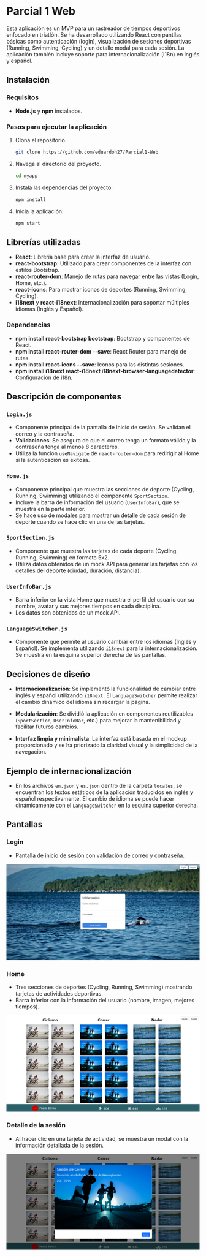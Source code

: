 # Parcial 1 Web

Esta aplicación es un MVP para un rastreador de tiempos deportivos enfocado en triatlón. Se ha desarrollado utilizando React con pantllas básicas como autenticación (login), visualización de sesiones deportivas (Running, Swimming, Cycling) y un detalle modal para cada sesión. La aplicación también incluye soporte para internacionalización (i18n) en inglés y español.

## Instalación

### Requisitos

- **Node.js** y **npm** instalados.

### Pasos para ejecutar la aplicación

1. Clona el repositorio.
   
   ```bash
   git clone https://github.com/eduardoh27/Parcial1-Web
   ```

2. Navega al directorio del proyecto.

   ```bash
   cd myapp
   ```

3. Instala las dependencias del proyecto:

   ```bash
   npm install
   ```

4. Inicia la aplicación:

   ```bash
   npm start
   ```

## Librerías utilizadas

- **React**: Librería base para crear la interfaz de usuario.
- **react-bootstrap**: Utilizado para crear componentes de la interfaz con estilos Bootstrap.
- **react-router-dom**: Manejo de rutas para navegar entre las vistas (Login, Home, etc.).
- **react-icons**: Para mostrar iconos de deportes (Running, Swimming, Cycling).
- **i18next** y **react-i18next**: Internacionalización para soportar múltiples idiomas (Inglés y Español).

### Dependencias

- **npm install react-bootstrap bootstrap**: Bootstrap y componentes de React.
- **npm install react-router-dom --save**: React Router para manejo de rutas.
- **npm install react-icons --save**: Iconos para las distintas sesiones.
- **npm install i18next react-i18next i18next-browser-languagedetector**: Configuración de i18n.

## Descripción de componentes

### `Login.js`

- Componente principal de la pantalla de inicio de sesión. Se validan el correo y la contraseña.
- **Validaciones**: Se asegura de que el correo tenga un formato válido y la contraseña tenga al menos 8 caracteres.
- Utiliza la función `useNavigate` de `react-router-dom` para redirigir al Home si la autenticación es exitosa.

### `Home.js`

- Componente principal que muestra las secciones de deporte (Cycling, Running, Swimming) utilizando el componente `SportSection`.
- Incluye la barra de información del usuario (`UserInfoBar`), que se muestra en la parte inferior.
- Se hace uso de modales para mostrar un detalle de cada sesión de deporte cuando se hace clic en una de las tarjetas.

### `SportSection.js`

- Componente que muestra las tarjetas de cada deporte (Cycling, Running, Swimming) en formato 5x2.
- Utiliza datos obtenidos de un mock API para generar las tarjetas con los detalles del deporte (ciudad, duración, distancia).

### `UserInfoBar.js`

- Barra inferior en la vista Home que muestra el perfil del usuario con su nombre, avatar y sus mejores tiempos en cada disciplina.
- Los datos son obtenidos de un mock API.

### `LanguageSwitcher.js`

- Componente que permite al usuario cambiar entre los idiomas (Inglés y Español). Se implementa utilizando `i18next` para la internacionalización. Se muestra en la esquina superior derecha de las pantallas.

## Decisiones de diseño

- **Internacionalización**: Se implementó la funcionalidad de cambiar entre inglés y español utilizando `i18next`. El `LanguageSwitcher` permite realizar el cambio dinámico del idioma sin recargar la página.

- **Modularización**: Se dividió la aplicación en componentes reutilizables (`SportSection`, `UserInfoBar`, etc.) para mejorar la mantenibilidad y facilitar futuros cambios.

- **Interfaz limpia y minimalista**: La interfaz está basada en el mockup proporcionado y se ha priorizado la claridad visual y la simplicidad de la navegación.

## Ejemplo de internacionalización

- En los archivos `en.json` y `es.json` dentro de la carpeta `locales`, se encuentran los textos estáticos de la aplicación traducidos en inglés y español respectivamente. El cambio de idioma se puede hacer dinámicamente con el `LanguageSwitcher` en la esquina superior derecha.

## Pantallas

### Login
- Pantalla de inicio de sesión con validación de correo y contraseña.

![alt text](imgs/login.png)

### Home
- Tres secciones de deportes (Cycling, Running, Swimming) mostrando tarjetas de actividades deportivas.
- Barra inferior con la información del usuario (nombre, imagen, mejores tiempos).

![alt text](imgs/home.png)

### Detalle de la sesión
- Al hacer clic en una tarjeta de actividad, se muestra un modal con la información detallada de la sesión.

![alt text](imgs/detail.png)
